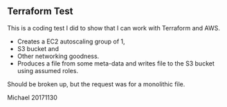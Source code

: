 Terraform Test
--------------

This is a coding test I did to show that I can work with Terraform and AWS.

* Creates a EC2 autoscaling group of 1, 
* S3 bucket and 
* Other networking goodness.
* Produces a file from some meta-data and writes file to the S3 bucket using assumed roles.

Should be broken up, but the request was for a monolithic file.

Michael 20171130

